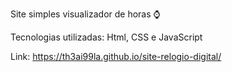 Site simples visualizador de horas ⌚

Tecnologias utilizadas: Html, CSS e JavaScript


Link:
https://th3ai99la.github.io/site-relogio-digital/

